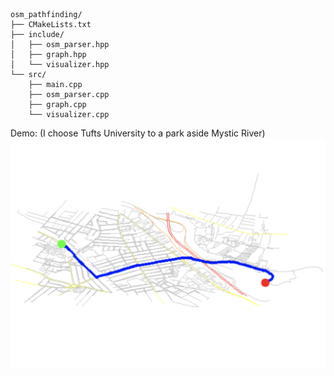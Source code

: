 ```
osm_pathfinding/
├── CMakeLists.txt
├── include/
│   ├── osm_parser.hpp
│   ├── graph.hpp
│   └── visualizer.hpp
└── src/
    ├── main.cpp
    ├── osm_parser.cpp
    ├── graph.cpp
    └── visualizer.cpp
```
Demo: (I choose Tufts University to a park aside Mystic River)
![demo](readme_files/demo.png)
